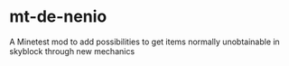 # mt-de-nenio
A Minetest mod to add possibilities to get items normally unobtainable in skyblock through new mechanics
